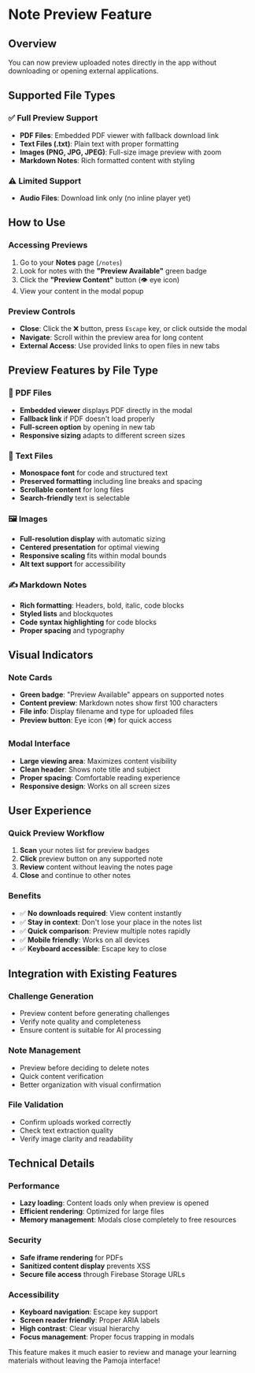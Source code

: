 # Note Preview Feature

## Overview
You can now preview uploaded notes directly in the app without downloading or opening external applications.

## Supported File Types

### ✅ Full Preview Support
- **PDF Files**: Embedded PDF viewer with fallback download link
- **Text Files (.txt)**: Plain text with proper formatting
- **Images (PNG, JPG, JPEG)**: Full-size image preview with zoom
- **Markdown Notes**: Rich formatted content with styling

### ⚠️ Limited Support  
- **Audio Files**: Download link only (no inline player yet)

## How to Use

### Accessing Previews
1. Go to your **Notes** page (`/notes`)
2. Look for notes with the **"Preview Available"** green badge
3. Click the **"Preview Content"** button (👁️ eye icon)
4. View your content in the modal popup

### Preview Controls
- **Close**: Click the ❌ button, press `Escape` key, or click outside the modal
- **Navigate**: Scroll within the preview area for long content
- **External Access**: Use provided links to open files in new tabs

## Preview Features by File Type

### 📄 PDF Files
- **Embedded viewer** displays PDF directly in the modal
- **Fallback link** if PDF doesn't load properly
- **Full-screen option** by opening in new tab
- **Responsive sizing** adapts to different screen sizes

### 📝 Text Files
- **Monospace font** for code and structured text
- **Preserved formatting** including line breaks and spacing  
- **Scrollable content** for long files
- **Search-friendly** text is selectable

### 🖼️ Images
- **Full-resolution display** with automatic sizing
- **Centered presentation** for optimal viewing
- **Responsive scaling** fits within modal bounds
- **Alt text support** for accessibility

### ✍️ Markdown Notes
- **Rich formatting**: Headers, bold, italic, code blocks
- **Styled lists** and blockquotes
- **Code syntax highlighting** for code blocks
- **Proper spacing** and typography

## Visual Indicators

### Note Cards
- **Green badge**: "Preview Available" appears on supported notes
- **Content preview**: Markdown notes show first 100 characters
- **File info**: Display filename and type for uploaded files
- **Preview button**: Eye icon (👁️) for quick access

### Modal Interface
- **Large viewing area**: Maximizes content visibility
- **Clean header**: Shows note title and subject
- **Proper spacing**: Comfortable reading experience
- **Responsive design**: Works on all screen sizes

## User Experience

### Quick Preview Workflow
1. **Scan** your notes list for preview badges
2. **Click** preview button on any supported note
3. **Review** content without leaving the notes page
4. **Close** and continue to other notes

### Benefits
- ✅ **No downloads required**: View content instantly
- ✅ **Stay in context**: Don't lose your place in the notes list
- ✅ **Quick comparison**: Preview multiple notes rapidly
- ✅ **Mobile friendly**: Works on all devices
- ✅ **Keyboard accessible**: Escape key to close

## Integration with Existing Features

### Challenge Generation
- Preview content before generating challenges
- Verify note quality and completeness
- Ensure content is suitable for AI processing

### Note Management
- Preview before deciding to delete notes
- Quick content verification
- Better organization with visual confirmation

### File Validation
- Confirm uploads worked correctly  
- Check text extraction quality
- Verify image clarity and readability

## Technical Details

### Performance
- **Lazy loading**: Content loads only when preview is opened
- **Efficient rendering**: Optimized for large files
- **Memory management**: Modals close completely to free resources

### Security
- **Safe iframe rendering** for PDFs
- **Sanitized content display** prevents XSS
- **Secure file access** through Firebase Storage URLs

### Accessibility  
- **Keyboard navigation**: Escape key support
- **Screen reader friendly**: Proper ARIA labels
- **High contrast**: Clear visual hierarchy
- **Focus management**: Proper focus trapping in modals

This feature makes it much easier to review and manage your learning materials without leaving the Pamoja interface!